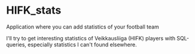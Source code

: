 # HIFK_stats

Application where you can add statistics of your football team

I'll try to get interesting statistics of Veikkausliiga (HIFK) players with SQL-queries, especially statistics I can't found elsewhere.
